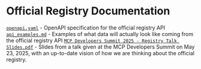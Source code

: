 # Official Registry Documentation

[`openapi.yaml`](./openapi.yaml) - OpenAPI specification for the official registry API
[`api_examples.md`](./api_examples.md) - Examples of what data will actually look like coming from the official registry API
[`MCP Developers Summit 2025 - Registry Talk Slides.pdf`](./MCP%20Developers%20Summit%202025%20-%20Registry%20Talk%20Slides.pdf) - Slides from a talk given at the MCP Developers Summit on May 23, 2025, with an up-to-date vision of how we are thinking about the official registry.